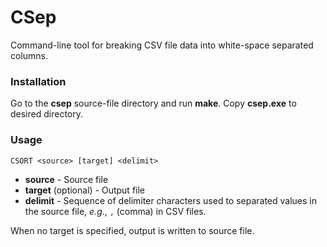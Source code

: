 # CSep

Command-line tool for breaking CSV file data into white-space separated columns.

### Installation

Go to the **csep** source-file directory and run **make**. Copy **csep.exe** to desired directory.

### Usage

    CSORT <source> [target] <delimit>

* **source** - Source file
* **target** (optional) - Output file
* **delimit** - Sequence of delimiter characters used to separated values in the source file, _e.g._, `,` (comma) in CSV files.

When no target is specified, output is written to source file.
